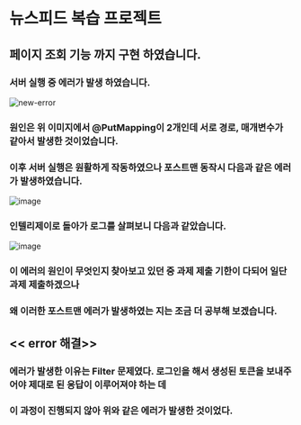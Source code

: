 # 뉴스피드 복습 프로젝트
## 페이지 조회 기능 까지 구현 하였습니다.
### 서버 실행 중  에러가 발생 하였습니다.
![new-error](https://github.com/user-attachments/assets/af9c5818-26cc-455c-9071-8db2fcc27e56)
### 원인은 위 이미지에서 @PutMapping이 2개인데 서로 경로, 매개변수가 같아서 발생한 것이었습니다.
### 이후 서버 실행은 원활하게 작동하였으나 포스트맨 동작시 다음과 같은 에러가 발생하였습니다.
![image](https://github.com/user-attachments/assets/8d893bb8-2737-4c6b-9af1-484be7bd47e5)
### 인텔리제이로 돌아가 로그를 살펴보니 다음과 같았습니다.
![image](https://github.com/user-attachments/assets/dbf626b3-6dc6-4a21-9a76-213040879c53)
### 이 에러의 원인이 무엇인지 찾아보고 있던 중 과제 제출 기한이 다되어 일단 과제 제출하겠으나 
### 왜 이러한 포스트맨 에러가 발생하였는 지는 조금 더 공부해 보겠습니다.

## << error 해결>>
### 에러가 발생한 이유는 Filter 문제였다. 로그인을 해서 생성된 토큰을 보내주어야 제대로 된 응답이 이루어져야 하는 데
### 이 과정이 진행되지 않아 위와 같은 에러가 발생한 것이었다. 

